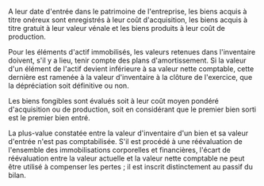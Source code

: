   
 A leur date d'entrée dans le patrimoine de l'entreprise, les biens acquis à titre onéreux sont enregistrés à leur coût d'acquisition, les biens acquis à titre gratuit à leur valeur vénale et les biens produits à leur coût de production.  

  
 Pour les éléments d'actif immobilisés, les valeurs retenues dans l'inventaire doivent, s'il y a lieu, tenir compte des plans d'amortissement. Si la valeur d'un élément de l'actif devient inférieure à sa valeur nette comptable, cette dernière est ramenée à la valeur d'inventaire à la clôture de l'exercice, que la dépréciation soit définitive ou non.  

  
 Les biens fongibles sont évalués soit à leur coût moyen pondéré d'acquisition ou de production, soit en considérant que le premier bien sorti est le premier bien entré.  

  
 La plus-value constatée entre la valeur d'inventaire d'un bien et sa valeur d'entrée n'est pas comptabilisée. S'il est procédé à une réévaluation de l'ensemble des immobilisations corporelles et financières, l'écart de réévaluation entre la valeur actuelle et la valeur nette comptable ne peut être utilisé à compenser les pertes ; il est inscrit distinctement au passif du bilan.  

